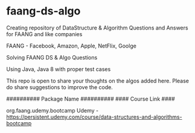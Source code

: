 # faang-ds-algo
Creating repository of DataStructure &amp; Algorithm Questions and Answers for FAANG and like companies

FAANG - Facebook, Amazon, Apple, NetFlix, Goolge

Solving FAANG DS & Algo Questions

Using Java, Java 8 with proper test cases

This repo is open to share your thoughts on the algos added here. Please do share suggestions to improve the code.


########## Package Name ########## #### Course Link ####

org.faang.udemy.bootcamp			Udemy - https://persistent.udemy.com/course/data-structures-and-algorithms-bootcamp
